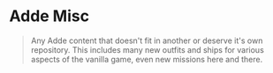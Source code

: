 # Adde Misc
> Any Adde content that doesn't fit in another or deserve it's own repository. This includes many new outfits and ships for various aspects of the vanilla game, even new missions here and there.
